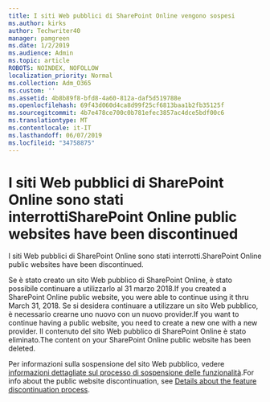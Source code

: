 ```yaml
---
title: I siti Web pubblici di SharePoint Online vengono sospesi
ms.author: kirks
author: Techwriter40
manager: pamgreen
ms.date: 1/2/2019
ms.audience: Admin
ms.topic: article
ROBOTS: NOINDEX, NOFOLLOW
localization_priority: Normal
ms.collection: Adm_O365
ms.custom: ''
ms.assetid: 4b8b89f8-bfd8-4a60-812a-daf5d519788e
ms.openlocfilehash: 69f43d060d4ca8d99f25cf6813baa1b2fb35125f
ms.sourcegitcommit: 4b7e478ce700c0b781efec3857ac4dce5bdf00c6
ms.translationtype: MT
ms.contentlocale: it-IT
ms.lasthandoff: 06/07/2019
ms.locfileid: "34758875"
---
```

# <a name="sharepoint-online-public-websites-have-been-discontinued"></a><span data-ttu-id="e5c45-102">I siti Web pubblici di SharePoint Online sono stati interrotti</span><span class="sxs-lookup"><span data-stu-id="e5c45-102">SharePoint Online public websites have been discontinued</span></span>

<span data-ttu-id="e5c45-103">I siti Web pubblici di SharePoint Online sono stati interrotti.</span><span class="sxs-lookup"><span data-stu-id="e5c45-103">SharePoint Online public websites have been discontinued.</span></span>

<span data-ttu-id="e5c45-104">Se è stato creato un sito Web pubblico di SharePoint Online, è stato possibile continuare a utilizzarlo al 31 marzo 2018.</span><span class="sxs-lookup"><span data-stu-id="e5c45-104">If you created a SharePoint Online public website, you were able to continue using it thru March 31, 2018.</span></span> <span data-ttu-id="e5c45-105">Se si desidera continuare a utilizzare un sito Web pubblico, è necessario crearne uno nuovo con un nuovo provider.</span><span class="sxs-lookup"><span data-stu-id="e5c45-105">If you want to continue having a public website, you need to create a new one with a new provider.</span></span> <span data-ttu-id="e5c45-106">Il contenuto del sito Web pubblico di SharePoint Online è stato eliminato.</span><span class="sxs-lookup"><span data-stu-id="e5c45-106">The content on your SharePoint Online public website has been deleted.</span></span>

<span data-ttu-id="e5c45-107">Per informazioni sulla sospensione del sito Web pubblico, vedere [informazioni dettagliate sul processo di sospensione delle funzionalità](https://go.microsoft.com/fwlink/?linkid=866980).</span><span class="sxs-lookup"><span data-stu-id="e5c45-107">For info about the public website discontinuation, see [Details about the feature discontinuation process](https://go.microsoft.com/fwlink/?linkid=866980).</span></span>

